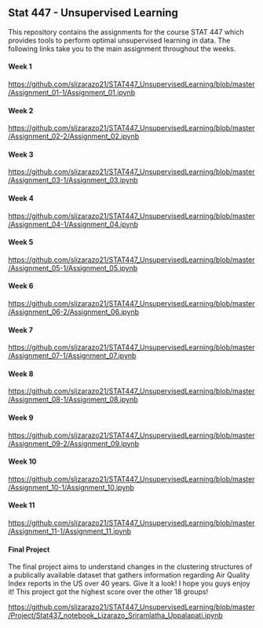 ## Stat 447 - Unsupervised Learning

This repository contains the assignments for the course STAT 447 which provides tools to perform optimal unsupervised learning in data. 
The following links take you to the main assignment throughout the weeks.

#### Week 1
https://github.com/slizarazo21/STAT447_UnsupervisedLearning/blob/master/Assignment_01-1/Assignment_01.ipynb

#### Week 2
https://github.com/slizarazo21/STAT447_UnsupervisedLearning/blob/master/Assignment_02-2/Assignment_02.ipynb

#### Week 3
https://github.com/slizarazo21/STAT447_UnsupervisedLearning/blob/master/Assignment_03-1/Assignment_03.ipynb

#### Week 4
https://github.com/slizarazo21/STAT447_UnsupervisedLearning/blob/master/Assignment_04-1/Assignment_04.ipynb

#### Week 5
https://github.com/slizarazo21/STAT447_UnsupervisedLearning/blob/master/Assignment_05-1/Assignment_05.ipynb

#### Week 6
https://github.com/slizarazo21/STAT447_UnsupervisedLearning/blob/master/Assignment_06-2/Assignment_06.ipynb

#### Week 7
https://github.com/slizarazo21/STAT447_UnsupervisedLearning/blob/master/Assignment_07-1/Assignment_07.ipynb

#### Week 8
https://github.com/slizarazo21/STAT447_UnsupervisedLearning/blob/master/Assignment_08-1/Assignment_08.ipynb

#### Week 9
https://github.com/slizarazo21/STAT447_UnsupervisedLearning/blob/master/Assignment_09-2/Assignment_09.ipynb

#### Week 10
https://github.com/slizarazo21/STAT447_UnsupervisedLearning/blob/master/Assignment_10-1/Assignment_10.ipynb

#### Week 11
https://github.com/slizarazo21/STAT447_UnsupervisedLearning/blob/master/Assignment_11-1/Assignment_11.ipynb

#### Final Project
The final project aims to understand changes in the clustering structures of a publically available dataset that gathers information regarding Air Quality Index reports in the US over 40 years. Give it a look! I hope you guys enjoy it! This project got the highest score over the other 18 groups!

https://github.com/slizarazo21/STAT447_UnsupervisedLearning/blob/master/Project/Stat437_notebook_Lizarazo_Sriramlatha_Uppalapati.ipynb
